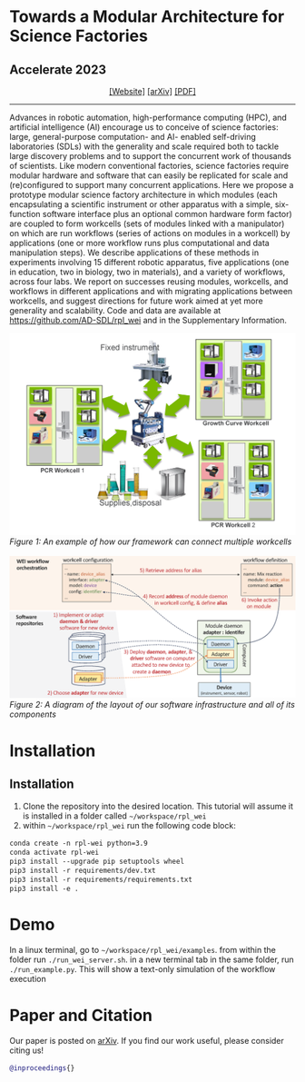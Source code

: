 # Towards a Modular Architecture for Science Factories
## Accelerate 2023 
<div align="center">

[[Website]]()
[[arXiv]]()
[[PDF]]()
______________________________________________________________________
</div>

Advances in robotic automation, high-performance computing (HPC), and artificial intelligence
(AI) encourage us to conceive of science factories: large, general-purpose computation- and AI-
enabled self-driving laboratories (SDLs) with the generality and scale required both to tackle
large discovery problems and to support the concurrent work of thousands of scientists. Like
modern conventional factories, science factories require modular hardware and software that can
easily be replicated for scale and (re)configured to support many concurrent applications. Here we
propose a prototype modular science factory architecture in which modules (each encapsulating
a scientific instrument or other apparatus with a simple, six-function software interface plus an
optional common hardware form factor) are coupled to form workcells (sets of modules linked
with a manipulator) on which are run workflows (series of actions on modules in a workcell) by
applications (one or more workflow runs plus computational and data manipulation steps). We
describe applications of these methods in experiments involving 15 different robotic apparatus,
five applications (one in education, two in biology, two in materials), and a variety of workflows,
across four labs. We report on successes reusing modules, workcells, and workflows in different
applications and with migrating applications between workcells, and suggest directions for future
work aimed at yet more generality and scalability. Code and data are available at https://github.com/AD-SDL/rpl_wei and in the Supplementary Information.


![multiworkcell](images/multiworkcell.png)
*Figure 1: An example of how our framework can connect multiple workcells*
\
\
![Entities](images/Entities2.png)
*Figure 2: A diagram of the layout of our software infrastructure and all of its components*
# Installation
## Installation
 1. Clone the repository into the desired location. This tutorial will assume it is installed in a folder called `~/workspace/rpl_wei`
 2. within `~/workspace/rpl_wei` run the following code block: 

```
conda create -n rpl-wei python=3.9
conda activate rpl-wei
pip3 install --upgrade pip setuptools wheel
pip3 install -r requirements/dev.txt
pip3 install -r requirements/requirements.txt
pip3 install -e .

```


# Demo
In a linux terminal, go to `~/workspace/rpl_wei/examples`. from within the folder run `./run_wei_server.sh`. in a new terminal tab in the same folder, run `./run_example.py`. This will show a text-only simulation of the workflow execution
# Paper and Citation

Our paper is posted on [arXiv](). If you find our work useful, please consider citing us! 

```bibtex
@inproceedings{}
```
